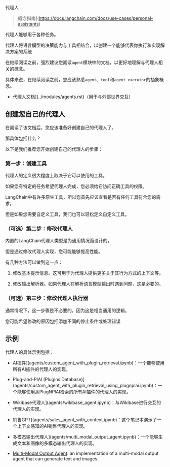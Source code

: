 代理人



> 概念指南](https://docs.langchain.com/docs/use-cases/personal-assistants)





代理人能够用于各种任务。

代理人将语言模型的决策能力与工具相结合，以创建一个能够代表你执行和实现解决方案的系统

在继续阅读之前，强烈建议您阅读`agent`模块中的文档，以更好地理解与代理人相关的概念。

具体来说，在继续阅读之前，您应该熟悉`agent`、`tool`和`agent executor`的抽象概念。



- 代理人文档](../modules/agents.rst)（用于与外部世界交互）



## 创建您自己的代理人



在阅读了该文档后，您应该准备好创建自己的代理人了。

那具体包括什么？

以下是我们推荐您开始创建自己的代理人的步骤：



### 第一步：创建工具



代理人的定义很大程度上取决于它可以使用的工具。

如果您有特定的任务希望代理人完成，您必须给它访问正确工具的权限。

LangChain中有许多原生工具，所以您首先应该查看是否有任何工具符合您的需求。

但是如果您需要自定义工具，我们也可以轻松定义自定义工具。



### （可选）第二步：修改代理人



内置的LangChain代理人类型是为通用情况而设计的，

但是通过修改代理人实现，您可能能够提高性能。

有几种方法可以做到这一点：



1. 修改基本提示信息。这可用于为代理人提供更多关于其行为方式的上下文等。

2. 修改输出解析器。如果代理人在解析语言模型输出时遇到问题，这是必要的。



### （可选）第三步：修改代理人执行器



通常情况下，这一步骤是不必要的，因为这是相当通用的逻辑。

您可能希望修改的原因包括添加不同的停止条件或处理错误



## 示例



代理人的具体示例包括：



- AI插件](agents/custom_agent_with_plugin_retrieval.ipynb)：一个能够使用所有AI插件的代理人的实现。

- Plug-and-PlAI (Plugins Database)](agents/custom_agent_with_plugin_retrieval_using_plugnplai.ipynb)：一个能够使用从PlugNPlAI检索的所有AI插件的代理人的实现。

- Wikibase代理人](agents/wikibase_agent.ipynb)：与Wikibase进行交互的代理人的实现。

- 销售GPT](agents/sales_agent_with_context.ipynb)：这个笔记本演示了一个上下文感知的AI销售代理人的实现。

- 多模态输出代理人](agents/multi_modal_output_agent.ipynb)：一个能够生成文本和图像的多模态输出代理人的实现。

- [Multi-Modal Output Agent](agents/multi_modal_output_agent.ipynb): an implementation of a multi-modal output agent that can generate text and images.

